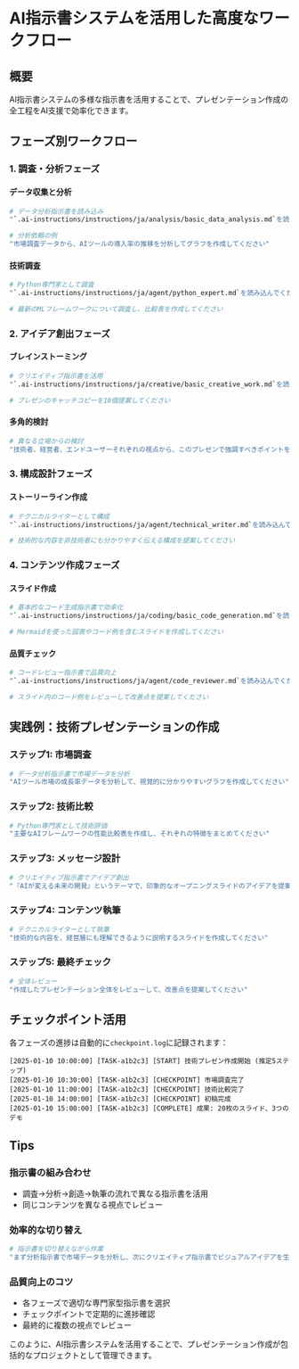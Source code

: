 # AI指示書システムを活用した高度なワークフロー

## 概要

AI指示書システムの多様な指示書を活用することで、プレゼンテーション作成の全工程をAI支援で効率化できます。

## フェーズ別ワークフロー

### 1. 調査・分析フェーズ

#### データ収集と分析
```bash
# データ分析指示書を読み込み
"`.ai-instructions/instructions/ja/analysis/basic_data_analysis.md`を読み込んでください"

# 分析依頼の例
"市場調査データから、AIツールの導入率の推移を分析してグラフを作成してください"
```

#### 技術調査
```bash
# Python専門家として調査
"`.ai-instructions/instructions/ja/agent/python_expert.md`を読み込んでください"

# 最新のMLフレームワークについて調査し、比較表を作成してください
```

### 2. アイデア創出フェーズ

#### ブレインストーミング
```bash
# クリエイティブ指示書を活用
"`.ai-instructions/instructions/ja/creative/basic_creative_work.md`を読み込んでください"

# プレゼンのキャッチコピーを10個提案してください
```

#### 多角的検討
```bash
# 異なる立場からの検討
"技術者、経営者、エンドユーザーそれぞれの視点から、このプレゼンで強調すべきポイントを提案してください"
```

### 3. 構成設計フェーズ

#### ストーリーライン作成
```bash
# テクニカルライターとして構成
"`.ai-instructions/instructions/ja/agent/technical_writer.md`を読み込んでください"

# 技術的な内容を非技術者にも分かりやすく伝える構成を提案してください
```

### 4. コンテンツ作成フェーズ

#### スライド作成
```bash
# 基本的なコード生成指示書で効率化
"`.ai-instructions/instructions/ja/coding/basic_code_generation.md`を読み込んでください"

# Mermaidを使った図表やコード例を含むスライドを作成してください
```

#### 品質チェック
```bash
# コードレビュー指示書で品質向上
"`.ai-instructions/instructions/ja/agent/code_reviewer.md`を読み込んでください"

# スライド内のコード例をレビューして改善点を提案してください
```

## 実践例：技術プレゼンテーションの作成

### ステップ1: 市場調査
```bash
# データ分析指示書で市場データを分析
"AIツール市場の成長率データを分析して、視覚的に分かりやすいグラフを作成してください"
```

### ステップ2: 技術比較
```bash
# Python専門家として技術評価
"主要なAIフレームワークの性能比較表を作成し、それぞれの特徴をまとめてください"
```

### ステップ3: メッセージ設計
```bash
# クリエイティブ指示書でアイデア創出
"『AIが変える未来の開発』というテーマで、印象的なオープニングスライドのアイデアを提案してください"
```

### ステップ4: コンテンツ執筆
```bash
# テクニカルライターとして執筆
"技術的な内容を、経営層にも理解できるように説明するスライドを作成してください"
```

### ステップ5: 最終チェック
```bash
# 全体レビュー
"作成したプレゼンテーション全体をレビューして、改善点を提案してください"
```

## チェックポイント活用

各フェーズの進捗は自動的に`checkpoint.log`に記録されます：

```
[2025-01-10 10:00:00] [TASK-a1b2c3] [START] 技術プレゼン作成開始 (推定5ステップ)
[2025-01-10 10:30:00] [TASK-a1b2c3] [CHECKPOINT] 市場調査完了
[2025-01-10 11:00:00] [TASK-a1b2c3] [CHECKPOINT] 技術比較完了
[2025-01-10 14:00:00] [TASK-a1b2c3] [CHECKPOINT] 初稿完成
[2025-01-10 15:00:00] [TASK-a1b2c3] [COMPLETE] 成果: 20枚のスライド、3つのデモ
```

## Tips

### 指示書の組み合わせ
- 調査→分析→創造→執筆の流れで異なる指示書を活用
- 同じコンテンツを異なる視点でレビュー

### 効率的な切り替え
```bash
# 指示書を切り替えながら作業
"まず分析指示書で市場データを分析し、次にクリエイティブ指示書でビジュアルアイデアを生成してください"
```

### 品質向上のコツ
- 各フェーズで適切な専門家型指示書を選択
- チェックポイントで定期的に進捗確認
- 最終的に複数の視点でレビュー

このように、AI指示書システムを活用することで、プレゼンテーション作成が包括的なプロジェクトとして管理できます。